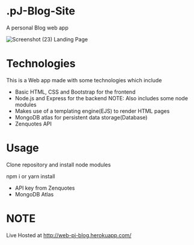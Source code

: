 # .pJ-Blog-Site
A personal Blog web app

![Screenshot (23)](https://user-images.githubusercontent.com/82265591/203974608-7cdb43c0-4fb5-4bda-bca7-c41153d325fb.png)
Landing Page

# Technologies
This is a Web app made with some technologies which include
* Basic HTML, CSS and Bootstrap for the frontend
* Node.js and Express for the backend 
  NOTE: Also includes some node modules
* Makes use of a templating engine(EJS) to render HTML pages
* MongoDB atlas for persistent data storage(Database)
* Zenquotes API

# Usage
Clone repository and install node modules

npm i or yarn install

* API key from Zenquotes
* MongoDB Atlas

# NOTE
Live Hosted at http://web-pj-blog.herokuapp.com/
